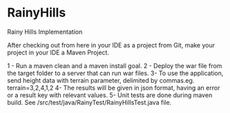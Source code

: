 # RainyHills
Rainy Hills Implementation

After checking out from here in your IDE as a project from Git, make your project in your IDE a Maven Project.

1 - Run a maven clean and a maven install goal.
2 - Deploy the war file from the target folder to a server that can run war files.
3- To use the application, send height data with terrain parameter, delimited by commas.eg. terrain=3,2,4,1,2
4- The results will be given in json format, having an error or a result key with relevant values.
5- Unit tests are done during maven build. See /src/test/java/RainyTest/RainyHillsTest.java file.

